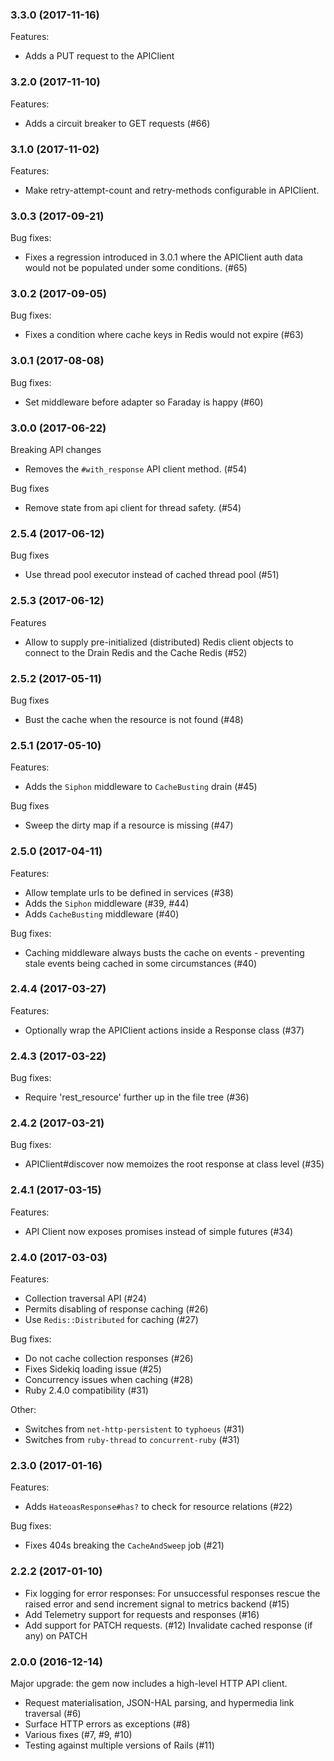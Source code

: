 ### 3.3.0 (2017-11-16)

Features:

- Adds a PUT request to the APIClient

### 3.2.0 (2017-11-10)

Features:

- Adds a circuit breaker to GET requests (#66)

### 3.1.0 (2017-11-02)

Features:

- Make retry-attempt-count and retry-methods configurable in APIClient.

### 3.0.3 (2017-09-21)

Bug fixes:

- Fixes a regression introduced in 3.0.1 where the APIClient auth data would not be populated under some conditions. (#65)

### 3.0.2 (2017-09-05)

Bug fixes:

- Fixes a condition where cache keys in Redis would not expire (#63)


### 3.0.1 (2017-08-08)

Bug fixes:

- Set middleware before adapter so Faraday is happy (#60)


### 3.0.0 (2017-06-22)

Breaking API changes

- Removes the `#with_response` API client method. (#54)

Bug fixes

- Remove state from api client for thread safety. (#54)


### 2.5.4 (2017-06-12)

Bug fixes

- Use thread pool executor instead of cached thread pool (#51)

### 2.5.3 (2017-06-12)

Features

- Allow to supply pre-initialized (distributed) Redis client objects to connect
  to the Drain Redis and the Cache Redis (#52)

### 2.5.2 (2017-05-11)

Bug fixes

- Bust the cache when the resource is not found (#48)

### 2.5.1 (2017-05-10)

Features:

- Adds the `Siphon` middleware  to `CacheBusting` drain (#45)

Bug fixes

- Sweep the dirty map if a resource is missing (#47)

### 2.5.0 (2017-04-11)

Features:

- Allow template urls to be defined in services (#38)
- Adds the `Siphon` middleware (#39, #44)
- Adds `CacheBusting` middleware (#40)

Bug fixes:

- Caching middleware always busts the cache on events - preventing stale events being cached in some circumstances (#40)

### 2.4.4 (2017-03-27)

Features:

- Optionally wrap the APIClient actions inside a Response class (#37)

### 2.4.3 (2017-03-22)

Bug fixes:

- Require 'rest_resource' further up in the file tree (#36)

### 2.4.2 (2017-03-21)

Bug fixes:

- APIClient#discover now memoizes the root response at class level (#35)

### 2.4.1 (2017-03-15)

Features:

- API Client now exposes promises instead of simple futures (#34)

### 2.4.0 (2017-03-03)

Features:

- Collection traversal API (#24)
- Permits disabling of response caching (#26)
- Use `Redis::Distributed` for caching (#27)

Bug fixes:

- Do not cache collection responses (#26)
- Fixes Sidekiq loading issue (#25)
- Concurrency issues when caching (#28)
- Ruby 2.4.0 compatibility (#31)

Other:

- Switches from `net-http-persistent` to `typhoeus` (#31)
- Switches from `ruby-thread` to `concurrent-ruby` (#31)


### 2.3.0 (2017-01-16)

Features:

- Adds `HateoasResponse#has?` to check for resource relations (#22)

Bug fixes:

- Fixes 404s breaking the `CacheAndSweep` job (#21)

### 2.2.2 (2017-01-10)

- Fix logging for error responses:
  For unsuccessful responses rescue the raised error and
  send increment signal to metrics backend (#15)
- Add Telemetry support for requests and responses (#16)
- Add support for PATCH requests. (#12)
  Invalidate cached response (if any) on PATCH

### 2.0.0 (2016-12-14)

Major upgrade: the gem now includes a high-level HTTP API client.

- Request materialisation, JSON-HAL parsing, and hypermedia link traversal (#6)
- Surface HTTP errors as exceptions (#8)
- Various fixes (#7, #9, #10)
- Testing against multiple versions of Rails (#11)
